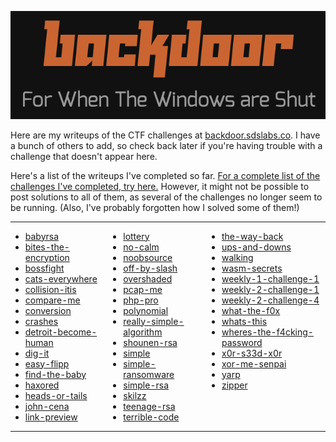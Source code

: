 ![logo.png](logo.png)

Here are my writeups of the CTF challenges at [backdoor.sdslabs.co](https://backdoor.sdslabs.co). I have a bunch of others to add, so check back later if you're having trouble with a challenge that doesn't appear here.

Here's a list of the writeups I've completed so far. [For a complete list of the challenges I've completed, try here.](https://backdoor.sdslabs.co/users/ossifrage) However, it might not be possible to post solutions to all of them, as several of the challenges no longer seem to be running. (Also, I've probably forgotten how I solved some of them!)

<table style="border:none; width:100%">
<tbody>
<tr><td style="border:none; padding:0; vertical-align:top;">

- [babyrsa](backdoor-writeups/babyrsa/)
- [bites-the-encryption](backdoor-writeups/bites-the-encryption/)
- [bossfight](backdoor-writeups/bossfight/)
- [cats-everywhere](backdoor-writeups/cats-everywhere/)
- [collision-itis](backdoor-writeups/collision-itis/)
- [compare-me](backdoor-writeups/compare-me/)
- [conversion](backdoor-writeups/conversion/)
- [crashes](backdoor-writeups/crashes/)
- [detroit-become-human](backdoor-writeups/detroit-become-human/)
- [dig-it](backdoor-writeups/dig-it/)
- [easy-flipp](backdoor-writeups/easy-flipp/)
- [find-the-baby](backdoor-writeups/find-the-baby/)
- [haxored](backdoor-writeups/haxored/)
- [heads-or-tails](backdoor-writeups/heads-or-tails/)
- [john-cena](backdoor-writeups/john-cena/)
- [link-preview](backdoor-writeups/link-preview/)

</td><td style="border:none; padding:0; vertical-align:top;">

- [lottery](backdoor-writeups/lottery/)
- [no-calm](backdoor-writeups/no-calm/)
- [noobsource](backdoor-writeups/noobsource/)
- [off-by-slash](backdoor-writeups/off-by-slash/)
- [overshaded](backdoor-writeups/overshaded/)
- [pcap-me](backdoor-writeups/pcap-me/)
- [php-pro](backdoor-writeups/php-pro/)
- [polynomial](backdoor-writeups/polynomial/)
- [really-simple-algorithm](backdoor-writeups/really-simple-algorithm/)
- [shounen-rsa](backdoor-writeups/shounen-rsa/)
- [simple](backdoor-writeups/simple/)
- [simple-ransomware](backdoor-writeups/simple-ransomware/)
- [simple-rsa](backdoor-writeups/simple-rsa/)
- [skilzz](backdoor-writeups/skilzz/)
- [teenage-rsa](backdoor-writeups/teenage-rsa/)
- [terrible-code](backdoor-writeups/terrible-code/)

</td><td style="border:none; padding:0; vertical-align:top;">

- [the-way-back](backdoor-writeups/the-way-back/)
- [ups-and-downs](backdoor-writeups/ups-and-downs/)
- [walking](backdoor-writeups/walking/)
- [wasm-secrets](backdoor-writeups/wasm-secrets/)
- [weekly-1-challenge-1](backdoor-writeups/weekly-1-challenge-1/)
- [weekly-2-challenge-1](backdoor-writeups/weekly-2-challenge-1/)
- [weekly-2-challenge-4](backdoor-writeups/weekly-2-challenge-4/)
- [what-the-f0x](backdoor-writeups/what-the-f0x/)
- [whats-this](backdoor-writeups/whats-this/)
- [wheres-the-f4cking-password](backdoor-writeups/wheres-the-f4cking-password/)
- [x0r-s33d-x0r](backdoor-writeups/x0r-s33d-x0r/)
- [xor-me-senpai](backdoor-writeups/xor-me-senpai/)
- [yarp](backdoor-writeups/yarp/)
- [zipper](backdoor-writeups/zipper/)

</td></tr>
</tbody>
</table>
